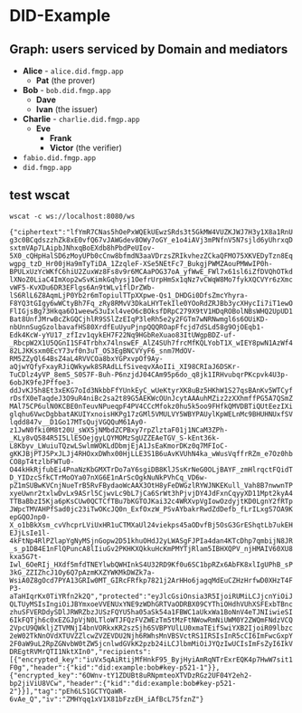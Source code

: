 # DID-Example

## Graph: users serviced by Domain and mediators
  - **Alice** - `alice.did.fmgp.app`
    - **Pat** (the prover)
  - **Bob** - `bob.did.fmgp.app`
    - **Dave**
    - **Ivan** (the issuer)
  - **Charlie** - `charlie.did.fmgp.app`
    - **Eve**
      - **Frank**
      - **Victor** (the verifier)
  - `fabio.did.fmgp.app`
  - `did.fmgp.app`

## test wscat

`wscat -c ws://localhost:8080/ws`

`{"ciphertext":"lfYmR7CNas5hOePxWQEkUEwzSRds3t5GkMW4VUZKJWJ7H3y1X8a1RnUg3c0BCqdszzhZk8xE0vfQ67vJAWGdev8OWy7oGY_e1o4iAVj3mPNfnV5N7sjld6yUhrxqDsxtmVAp7LAipbJNhxqBoEXdb8hPbdPeUIov-5X0_cQHpHalSD6zMoyUPb0cCnw8bfmdN3aaVDrzsZRIkvhezZCkaQFMO75XKVEDyTzn8Eqwgpg_tzD_Hr00jHa9mTyTiDA_1ZzqleF-XSe5NEtFc7_BukgjPWMZAouPMWwIP0h-BPULxUzYcWKfC6hiU2ZuxWz8Fs8v9r6MCAaPOG37oA_yfWwE_FWl7x61sl6iZfDVQhOTkdlXNoZ0LiaC4ImXop2wSvKimkGqhysj1OefrUrpHmSx1qNz7vCWqW8Mo7fykXQCVYr6zXmcvWF5-KvXDu6DR3EFlgs6An9tWLv1flDrZWb-lS6RlL6Z8AqmLjP0Yb2r6mTopiulTTpXXpwe-Qs1_DHDGi0DfsZmcYhyra-F8YQ3tGIgy6wWCtyBh7Fq_zRy8RMvV3DkaLHYTekIle0YOoRdZRJBb3ycXHycIi7iT1ewOFlIGjsBg73Hkqa6O1weewS3uIxl4veO6cBOksfDRpC279X9tV1HDqROBolNBsWHQ2UpUD1Bat8UnfJMrwBcZkGQCjhlR9SSlZzEIqP3leRh5e2y2FGTm7wNRNwmgl6s6OUiKD-nbUnnSugGzolbavafHS80XrdfEuUyuPjnpQQQROapFfcjd7dSLd58g9OjOEqb1-Edk4KcW-yYU17_zfIzv1qykEH7F22Nq9HGbReXuao83ItUWgpBDZ-uf-_RbcpW2X1U5QGnI1SF4Trbhx74lnswEF_AlZ4SUh7frcMfKQLYobT1X_wIEY8pwN1AzWf482LJKKsxm0EcY73vf0n3uT_OS3EgBNCVYyF6_snm7MdOV-RM5ZZyQl64BsZ4aL4RVVCOa8bxYGPxvpOf9Ay-aQjwYQfyFxayRJiQWkywk8SRAdLLfSiveqvXAoIIi_XI98CRIaJ6DSKr-TuCDlz4yVP_8emS_S0S7F-Buh-P6nzjdJ04CAm95p6do_q8jk1IRHvubqrPKcpvk4U3p-6obJK9feJPffoe3-ddJvKJ5h8Et3xEKG7oId3NkbbFfYUnkEyC_wUeKtyrXK8uBz5HKhW1S27qsBAnKv5WTCyfrDsfX0eTaqdeJ3O9uR4niBc2sa2t89G5AEKWcOUnJcytAAAuhMZiz2zXXhmffPG5A7QSmZMAl75CP6ulN0KCBE0nTeuvNPueqpF4PV4CCcMfokz0hu5k5oo9FHfkQMVDBTiQUtEezIXiglqhu6VwcDgbbatAKUIYxnoisHKPg17zGMl5VMULVY5WBYPAUylKpWELnMc9BHUHNUxfSVlqdd847v__D1Go17MTsQujVGQQuM61Ay0-z1JwN0fki0M8t20U_sWX5jNMbdZCPBxy7rpZlztaF01j1NCaM3ZPh-_KLy8vQ584R5I5LlE5OejgyLQYMOMzSgUZZEAeTGV_S-kEnt36k-L8Kbyv_LWuiuTQzwLSwlmWOKLdDbmjEjA1JsEaKmorDKz0q7MFIoC-gKKJBjPTJ5PxJLJj4RHOxxDWhx00HjLLE3S1B6uAvKVUhN4ka_wWusVqffrRZm_e7Oz0hbCO8pT4tzlbFWTu0-O44kHkRjfubEi4PnaNzKbGMXTrDo7aY6sgiDB8KlJSsKrNeG0OLjBAYF_zmHlrqctFQidTD_YIDzcSfkCTrMoOYa07nXG6E1nArScOgkNuNkPVhCq_VD6w-pZ1mSUBwKVCnjNueTrB5RvFBydaoWcAAX3OtH8yFeDWGzlRYWJNKEKull_Vah8B7nwwnTPxyeUwnr2txlwDvLx9ASrl5CjwvLc9bL7jCa6SrWt3hPjvjDY4JdFxnCqyyXD11Mpt2kyA4TTBaBbzI5Kja6pKsCUw0QCTCfTBu7bKGTOJKai32c4WRXvpVgIowOzdyjtKD0LgnY2fRTpJWpcTMVAHPfSad0jc23iTwOKcJQ0n_ExfOxzW_PSvAYbakrRwdZdDefb_fLrILxgS7OA9KepGQOJnp0-X_o1bBkXsm_cvVhcprLViUxHR1uCTMXaUl24viekps45aODvfBj5OsG3GrEShqtLb7ukEHEJjLsIe1l-4kFtNp4RlPZlapYgNyMSjnGopw2D51khuOHdJ2yLWASgFJPIa4dan4KTcDhp7qmbijN8JR_s_p1DB4E1nFlQPuncA8lIiuGv2PKHKXQkkuHcKmPMYTjRlam5IBHXQPV_njHMAIV60XU8kxa5G7t-Iwl_6OeRIj_HXdf5mfdTNEYlwbQWHInkS4U32RD9Kf0u6SC1bpRZx6AbFK8xlIgUPhB_sP3kG_ZZIZhcJ1Oy6Q7pAzmKXZYWKMkDWZk7a-WsiA0Z8gOcd7PYA13GRIw0MT_GIRcFRfkp7821j2ArHHo6jagqMdEuCZHzHrfwD0XHzT4FP3-aTaHIqrKx0TiYRfn2k2Q","protected":"eyJlcGsiOnsia3R5IjoiRUMiLCJjcnYiOiJQLTUyMSIsIngiOiJBYmxoeVVENUxYNE9zWDhGRTVaODRBX09CYThiOHdhVUhXSFExbTBnczhuSFVERDdySDlJRWRZbzJUSzFQYU5ha05aSk54a1FBWC1aUkxWa1BoNnV4eTJNIiwieSI6IkFQTjh6c0xEZGJpVjN0LTloWTJFQzFVZWEzTm5tMzFtNWowRmNiUWM0Y2ZWQmFNdzVCQ2VpcU9QWkljZTVMNjI4bnVORkxKR2szSjh6SVBPYUlLU0xmaTEifSwiYXB2IjoiR09lbzc2eW02TkNnOVdXTUVZZlcwZVZEVDU2Njh6RWhsMnVBSVctRS1IRSIsInR5cCI6ImFwcGxpY2F0aW9uL2RpZGNvbW0tZW5jcnlwdGVkK2pzb24iLCJlbmMiOiJYQzIwUCIsImFsZyI6IkVDREgtRVMrQTI1NktXIn0","recipients":[{"encrypted_key":"iuVx5qAiRtijMfHnkF95_ByjHyiAmRqNTrExrEQK4p7HwW7sit1F0g","header":{"kid":"did:example:bob#key-p521-1"}},{"encrypted_key":"6OWnv-tY1ZDUBt8uRNpmteoXTVDzRGz2UF04Y2eh2-bp2jiViU8VCw","header":{"kid":"did:example:bob#key-p521-2"}}],"tag":"pEh6LS1GCTYQaWR-6vAe_Q","iv":"ZMHYqq1xV1X81bFzzEH_iAfBcL75fznZ"}`
